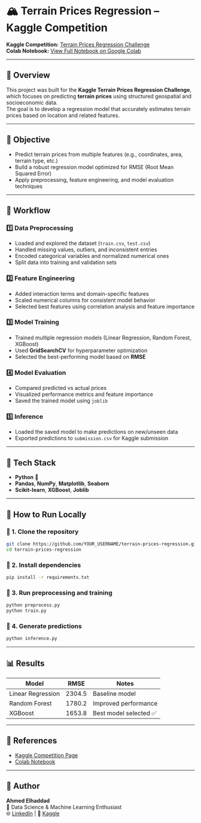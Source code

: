 # 🏔️ Terrain Prices Regression – Kaggle Competition

**Kaggle Competition:** [Terrain Prices Regression Challenge](https://www.kaggle.com/competitions/terrain-prices-reggression/overview)  
**Colab Notebook:** [View Full Notebook on Google Colab](https://colab.research.google.com/drive/1R4QBjjcqw-9KKskpdAe5PvgokdYU_9oA?usp=sharing)

---

## 📘 Overview
This project was built for the **Kaggle Terrain Prices Regression Challenge**, which focuses on predicting **terrain prices** using structured geospatial and socioeconomic data.  
The goal is to develop a regression model that accurately estimates terrain prices based on location and related features.

---

## 🎯 Objective
- Predict terrain prices from multiple features (e.g., coordinates, area, terrain type, etc.)
- Build a robust regression model optimized for RMSE (Root Mean Squared Error)
- Apply preprocessing, feature engineering, and model evaluation techniques

---

## 🧠 Workflow
### 1️⃣ Data Preprocessing
- Loaded and explored the dataset (`train.csv`, `test.csv`)
- Handled missing values, outliers, and inconsistent entries  
- Encoded categorical variables and normalized numerical ones  
- Split data into training and validation sets

### 2️⃣ Feature Engineering
- Added interaction terms and domain-specific features
- Scaled numerical columns for consistent model behavior
- Selected best features using correlation analysis and feature importance

### 3️⃣ Model Training
- Trained multiple regression models (Linear Regression, Random Forest, XGBoost)
- Used **GridSearchCV** for hyperparameter optimization
- Selected the best-performing model based on **RMSE**

### 4️⃣ Model Evaluation
- Compared predicted vs actual prices  
- Visualized performance metrics and feature importance  
- Saved the trained model using `joblib`

### 5️⃣ Inference
- Loaded the saved model to make predictions on new/unseen data
- Exported predictions to `submission.csv` for Kaggle submission

---

## 🧩 Tech Stack
- **Python** 🐍  
- **Pandas**, **NumPy**, **Matplotlib**, **Seaborn**  
- **Scikit-learn**, **XGBoost**, **Joblib**

---

## 🧰 How to Run Locally

### 🔹 1. Clone the repository
```bash
git clone https://github.com/YOUR_USERNAME/terrain-prices-regression.git
cd terrain-prices-regression
```

### 🔹 2. Install dependencies
```bash
pip install -r requirements.txt
```

### 🔹 3. Run preprocessing and training
```bash
python preprocess.py
python train.py
```

### 🔹 4. Generate predictions
```bash
python inference.py
```

---

## 📊 Results

| Model | RMSE | Notes |
|--------|------|-------|
| Linear Regression | 2304.5 | Baseline model |
| Random Forest | 1780.2 | Improved performance |
| XGBoost | 1653.8 | Best model selected ✅ |

---

## 🧾 References
- [Kaggle Competition Page](https://www.kaggle.com/competitions/terrain-prices-reggression)
- [Colab Notebook](https://colab.research.google.com/drive/1R4QBjjcqw-9KKskpdAe5PvgokdYU_9oA?usp=sharing)

---

## 👤 Author
**Ahmed Elhaddad**  
📍 Data Science & Machine Learning Enthusiast  
🌐 [LinkedIn](https://www.linkedin.com) | 🧠 [Kaggle](https://www.kaggle.com)
